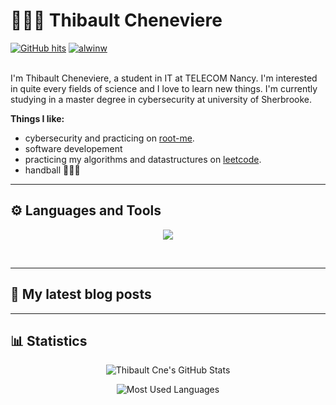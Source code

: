# 🤾🏼‍♂️ Thibault Cheneviere

<div>
    <a href="https://github.com/thibault-cne/thibault-cne" target="_blank"><img alt="GitHub hits" src="https://img.shields.io/github/last-commit/thibault-cne/thibault-cne?label=profile%20updated&color=ff2800&style=flat-square"></a>
    <a href="https://github.com/thibault-cne" target="_blank"><img alt="alwinw" src="https://badges.pufler.dev/visits/thibault-cne/thibault-cne?logo=GitHub&label=visits&color=ff2800&logoColor=white&style=flat-square"/></a>
</div>

<br />

I'm Thibault Cheneviere, a student in IT at TELECOM Nancy. I'm interested in quite every fields of science and I love to learn new things. I'm currently studying in a master degree in cybersecurity at university of Sherbrooke.

**Things I like:**

- cybersecurity and practicing on [root-me](https://www.root-me.org/Thib-681376?lang=fr&var_mode=calcul).
- software developement
- practicing my algorithms and datastructures on [leetcode](https://leetcode.com/thibault-cne/).
- handball 🤾🏼‍♂️

---

## ⚙️ Languages and Tools

<p align="center">
  <a href="https://skillicons.dev">
    <img src="https://skillicons.dev/icons?i=c,cpp,java,rust,go,python,git,docker,vim,bash,rocket,tailwind,github,linux,js,vue,svelte,azure&perline=6" />
  </a>
</p>
<br />

---

## 📝 My latest blog posts

<!-- BLOG-POST-LIST:START -->
<!-- BLOG-POST-LIST:END -->

---

## 📊 Statistics

<div class="stats" align="center">

![Thibault Cne's GitHub Stats](https://github-readme-stats.vercel.app/api?username=thibault-cne&show_icons=true&theme=algolia&border_radius=20)

![Most Used Languages](https://github-readme-stats.vercel.app/api/top-langs?username=thibault-cne&show_icons=true&locale=en&layout=compact&theme=algolia&border_radius=20)

</div>
